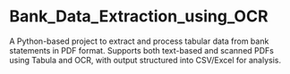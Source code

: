# Bank_Data_Extraction_using_OCR
A Python-based project to extract and process tabular data from bank statements in PDF format. Supports both text-based and scanned PDFs using Tabula and OCR, with output structured into CSV/Excel for analysis.
